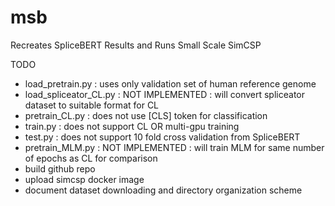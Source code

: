 # msb
Recreates SpliceBERT Results and Runs Small Scale SimCSP

TODO 
- load_pretrain.py : uses only validation set of human reference genome
- load_spliceator_CL.py : NOT IMPLEMENTED : will convert spliceator dataset to suitable format for CL
- pretrain_CL.py : does not use [CLS] token for classification
- train.py : does not support CL OR multi-gpu training 
- test.py : does not support 10 fold cross validation from SpliceBERT
- pretrain_MLM.py : NOT IMPLEMENTED : will train MLM for same number of epochs as CL for comparison
- build github repo
- upload simcsp docker image
- document dataset downloading and directory organization scheme 
